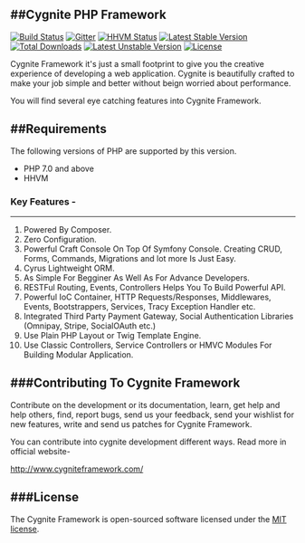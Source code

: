 ##Cygnite PHP Framework
-----------------------------------
[![Build Status](https://travis-ci.org/cygnite/framework.svg)](https://travis-ci.org/cygnite/framework)
[![Gitter](https://badges.gitter.im/Join%20Chat.svg)](https://gitter.im/cygnite/framework?utm_source=badge&utm_medium=badge&utm_campaign=pr-badge&utm_content=badge)
[![HHVM Status](http://hhvm.h4cc.de/badge/cygnite/framework.svg)](http://hhvm.h4cc.de/package/cygnite/framework)
[![Latest Stable Version](https://poser.pugx.org/cygnite/framework/v/stable.svg)](https://packagist.org/packages/cygnite/framework) [![Total Downloads](https://poser.pugx.org/cygnite/framework/downloads.svg)](https://packagist.org/packages/cygnite/framework) [![Latest Unstable Version](https://poser.pugx.org/cygnite/framework/v/unstable.svg)](https://packagist.org/packages/cygnite/framework) [![License](https://poser.pugx.org/cygnite/framework/license.svg)](https://packagist.org/packages/cygnite/framework)


Cygnite Framework it's just a small footprint to give you the creative experience of developing a web application.
Cygnite is beautifully crafted to make your job simple and better without beign worried about performance.

You will find several eye catching features into Cygnite Framework.

##Requirements
-----------------------

The following versions of PHP are supported by this version.

- PHP 7.0 and above
- HHVM

### Key Features -
-----------------------

1. Powered By Composer.
2. Zero Configuration.
3. Powerful Craft Console On Top Of Symfony Console. Creating CRUD, Forms, Commands, Migrations and lot more Is Just Easy.
4. Cyrus Lightweight ORM.
5. As Simple For Begginer As Well As For Advance Developers.
6. RESTFul Routing, Events, Controllers Helps You To Build Powerful API.
7. Powerful IoC Container, HTTP Requests/Responses, Middlewares, Events, Bootstrappers, Services, Tracy Exception Handler etc. 
8. Integrated Third Party Payment Gateway, Social Authentication Libraries (Omnipay, Stripe, SocialOAuth etc.)
9. Use Plain PHP Layout or Twig Template Engine.
10. Use Classic Controllers, Service Controllers or HMVC Modules For Building Modular Application.

###Contributing To Cygnite Framework
---------------------------------------------------

Contribute on the development or its documentation, learn, get help and help others, find, report bugs, send us your feedback, send your wishlist for new features, write and send us patches for Cygnite Framework.

You can contribute into cygnite development different ways. Read more in official website-

http://www.cygniteframework.com/


###License
--------------

The Cygnite Framework is open-sourced software licensed under the [MIT license](http://opensource.org/licenses/MIT).
